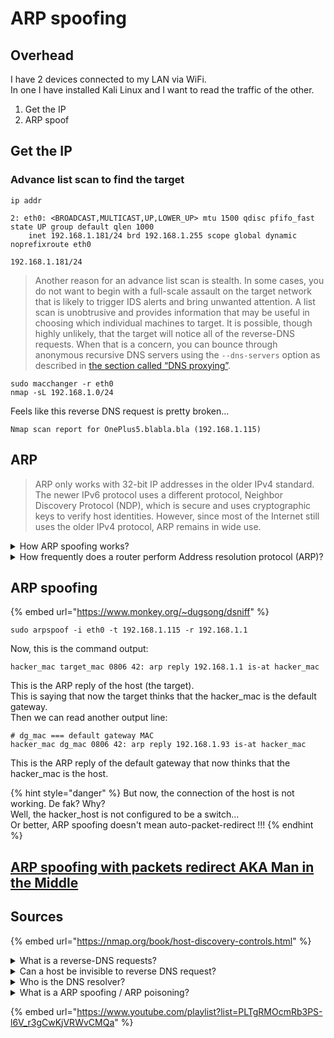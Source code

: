 # ARP spoofing

## Overhead

I have 2 devices connected to my LAN via WiFi.\
In one I have installed Kali Linux and I want to read the traffic of the other.

1. Get the IP
2. ARP spoof

## Get the IP

### Advance list scan to find the target

```
ip addr

2: eth0: <BROADCAST,MULTICAST,UP,LOWER_UP> mtu 1500 qdisc pfifo_fast state UP group default qlen 1000
    inet 192.168.1.181/24 brd 192.168.1.255 scope global dynamic noprefixroute eth0

```

`192.168.1.181/24`

> Another reason for an advance list scan is stealth. In some cases, you do not want to begin with a full-scale assault on the target network that is likely to trigger IDS alerts and bring unwanted attention. A list scan is unobtrusive and provides information that may be useful in choosing which individual machines to target. It is possible, though highly unlikely, that the target will notice all of the reverse-DNS requests. When that is a concern, you can bounce through anonymous recursive DNS servers using the `--dns-servers` option as described in [the section called “DNS proxying”](https://nmap.org/book/subvert-ids.html#defeating-firewalls-dns-proxy).

```
sudo macchanger -r eth0 
nmap -sL 192.168.1.0/24
```

Feels like this reverse DNS request is pretty broken...

```
Nmap scan report for OnePlus5.blabla.bla (192.168.1.115)
```

## ARP

> ARP only works with 32-bit IP addresses in the older IPv4 standard. The newer IPv6 protocol uses a different protocol, Neighbor Discovery Protocol (NDP), which is secure and uses cryptographic keys to verify host identities. However, since most of the Internet still uses the older IPv4 protocol, ARP remains in wide use.

<details>

<summary>How ARP spoofing works?</summary>

It works cuz every ARP-request to a node completely updates the ARP table present in the cache dedicated to it by the protocol, without respecting the pre-existing entries in the Routing table.

So if the hacker impersonate the router and send an ARP request to a host, this host will think that the hacker is the router.\
And again, if the hacker impersonate the target host and send an ARP request to the router, the router will think that the hacker is the host.\
\
In the end the ARP table of the target host will see the hacker MAC as the default gateway.

`192.168.1.1      HH:HH:HH:HH:HH:HH`

The ARP table of the router will see the hacker MAC as the host IP.

`192.168.1.115    HH:HH:HH:HH:HH:HH`

In the ARP table/cache of all devices this could be seen:

`192.168.1.25    HH:HH:HH:HH:HH:HH   -> the real IP of the host` \
`192.168.1.115    HH:HH:HH:HH:HH:HH  -> the spoofed one`

</details>

<details>

<summary>How frequently does a router perform Address resolution protocol (ARP)?</summary>

Guess what, depends by a lot of factors :D

</details>

## ARP spoofing

{% embed url="https://www.monkey.org/~dugsong/dsniff" %}

```
sudo arpspoof -i eth0 -t 192.168.1.115 -r 192.168.1.1 
```

Now, this is the command output:

```
hacker_mac target_mac 0806 42: arp reply 192.168.1.1 is-at hacker_mac
```

This is the ARP reply of the host (the target). \
This is saying that now the target thinks that the hacker\_mac is the default gateway. \
Then we can read another output line:

```
# dg_mac === default gateway MAC
hacker_mac dg_mac 0806 42: arp reply 192.168.1.93 is-at hacker_mac
```

This is the ARP reply of the default gateway that now thinks that the hacker\_mac is the host.&#x20;

{% hint style="danger" %}
But now, the connection of the host is not working. De fak? Why?\
Well, the hacker\_host is not configured to be a switch...\
Or better, ARP spoofing doesn't mean auto-packet-redirect !!!
{% endhint %}

## [ARP spoofing with packets redirect AKA Man in the Middle](man-in-the-middle-with-arp-spoofing.md)

## Sources

{% embed url="https://nmap.org/book/host-discovery-controls.html" %}

<details>

<summary>What is a reverse-DNS requests?</summary>

A reverse DNS is a DNS lookup of a domain name from an IP address.

You send and IP and you get the host name.

</details>

<details>

<summary>Can a host be invisible to reverse DNS request?</summary>

Idk but, I found that reverse DNS request can be filtered. This goes to Advance topic hands down.

</details>

<details>

<summary>Who is the DNS resolver?</summary>

```bash
cat /etc/resolv.conf 
# or better
( nmcli dev list || nmcli dev show ) | grep DNS
```

</details>

<details>

<summary>What is a ARP spoofing / ARP poisoning?</summary>

Is a technique by which an attacker sends ([spoofed](https://en.wikipedia.org/wiki/Spoofing\_attack)) ARP messages onto a LAN. Generally, the aim is to associate the attacker's MAC address with the IP address of another host, such as the default gateway, causing any traffic meant for that IP address to be sent to the attacker instead.

</details>

{% embed url="https://www.youtube.com/playlist?list=PLTgRMOcmRb3PS-l6V_r3gCwKjVRWvCMQa" %}

